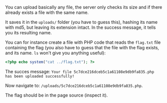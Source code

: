
You can upload basically any file, the server only checks its size and if there already exists a file with the same name.

It saves it in the `uploads/` folder (you have to guess this), hashing its name with md5, but leaving its extension intact.
In the success message, it tells you its resulting name.

You can for instance create a file with PHP code that reads the `flag.txt` file containing the flag (you also have to guess that the file with the flag exists, and its name. `ls` won't give you anything useful):

```php
<?php echo system("cat ../flag.txt"); ?>
```

The succes message: `Your file 5c7dce216dceb5c1a61108e9db9fa835.php has been uploaded successfully!`

Now navigate to: `/uploads/5c7dce216dceb5c1a61108e9db9fa835.php`.

The flag should be in the page source (inspect it).
